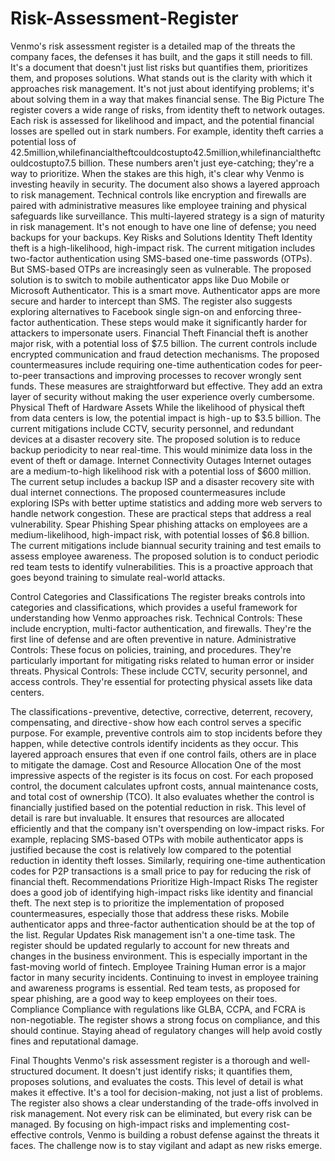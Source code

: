 # Risk-Assessment-Register
Venmo's risk assessment register is a detailed map of the threats the company faces, the defenses it has built, and the gaps it still needs to fill. It's a document that doesn't just list risks but quantifies them, prioritizes them, and proposes solutions. What stands out is the clarity with which it approaches risk management. It's not just about identifying problems; it's about solving them in a way that makes financial sense.
The Big Picture
The register covers a wide range of risks, from identity theft to network outages. Each risk is assessed for likelihood and impact, and the potential financial losses are spelled out in stark numbers. For example, identity theft carries a potential loss of 42.5million,whilefinancialtheftcouldcostupto42.5million,whilefinancialtheftcouldcostupto7.5 billion. These numbers aren't just eye-catching; they're a way to prioritize. When the stakes are this high, it's clear why Venmo is investing heavily in security.
The document also shows a layered approach to risk management. Technical controls like encryption and firewalls are paired with administrative measures like employee training and physical safeguards like surveillance. This multi-layered strategy is a sign of maturity in risk management. It's not enough to have one line of defense; you need backups for your backups.
Key Risks and Solutions
Identity Theft
Identity theft is a high-likelihood, high-impact risk. The current mitigation includes two-factor authentication using SMS-based one-time passwords (OTPs). But SMS-based OTPs are increasingly seen as vulnerable. The proposed solution is to switch to mobile authenticator apps like Duo Mobile or Microsoft Authenticator. This is a smart move. Authenticator apps are more secure and harder to intercept than SMS. The register also suggests exploring alternatives to Facebook single sign-on and enforcing three-factor authentication. These steps would make it significantly harder for attackers to impersonate users.
Financial Theft
Financial theft is another major risk, with a potential loss of $7.5 billion. The current controls include encrypted communication and fraud detection mechanisms. The proposed countermeasures include requiring one-time authentication codes for peer-to-peer transactions and improving processes to recover wrongly sent funds. These measures are straightforward but effective. They add an extra layer of security without making the user experience overly cumbersome.
Physical Theft of Hardware Assets
While the likelihood of physical theft from data centers is low, the potential impact is high - up to $3.5 billion. The current mitigations include CCTV, security personnel, and redundant devices at a disaster recovery site. The proposed solution is to reduce backup periodicity to near real-time. This would minimize data loss in the event of theft or damage.
Internet Connectivity Outages
Internet outages are a medium-to-high likelihood risk with a potential loss of $600 million. The current setup includes a backup ISP and a disaster recovery site with dual internet connections. The proposed countermeasures include exploring ISPs with better uptime statistics and adding more web servers to handle network congestion. These are practical steps that address a real vulnerability.
Spear Phishing
Spear phishing attacks on employees are a medium-likelihood, high-impact risk, with potential losses of $6.8 billion. The current mitigations include biannual security training and test emails to assess employee awareness. The proposed solution is to conduct periodic red team tests to identify vulnerabilities. This is a proactive approach that goes beyond training to simulate real-world attacks.

Control Categories and Classifications
The register breaks controls into categories and classifications, which provides a useful framework for understanding how Venmo approaches risk.
Technical Controls: These include encryption, multi-factor authentication, and firewalls. They're the first line of defense and are often preventive in nature.
Administrative Controls: These focus on policies, training, and procedures. They're particularly important for mitigating risks related to human error or insider threats.
Physical Controls: These include CCTV, security personnel, and access controls. They're essential for protecting physical assets like data centers.

The classifications - preventive, detective, corrective, deterrent, recovery, compensating, and directive - show how each control serves a specific purpose. For example, preventive controls aim to stop incidents before they happen, while detective controls identify incidents as they occur. This layered approach ensures that even if one control fails, others are in place to mitigate the damage.
Cost and Resource Allocation
One of the most impressive aspects of the register is its focus on cost. For each proposed control, the document calculates upfront costs, annual maintenance costs, and total cost of ownership (TCO). It also evaluates whether the control is financially justified based on the potential reduction in risk. This level of detail is rare but invaluable. It ensures that resources are allocated efficiently and that the company isn't overspending on low-impact risks.
For example, replacing SMS-based OTPs with mobile authenticator apps is justified because the cost is relatively low compared to the potential reduction in identity theft losses. Similarly, requiring one-time authentication codes for P2P transactions is a small price to pay for reducing the risk of financial theft.
Recommendations
Prioritize High-Impact Risks
The register does a good job of identifying high-impact risks like identity and financial theft. The next step is to prioritize the implementation of proposed countermeasures, especially those that address these risks. Mobile authenticator apps and three-factor authentication should be at the top of the list.
Regular Updates
Risk management isn't a one-time task. The register should be updated regularly to account for new threats and changes in the business environment. This is especially important in the fast-moving world of fintech.
Employee Training
Human error is a major factor in many security incidents. Continuing to invest in employee training and awareness programs is essential. Red team tests, as proposed for spear phishing, are a good way to keep employees on their toes.
Compliance
Compliance with regulations like GLBA, CCPA, and FCRA is non-negotiable. The register shows a strong focus on compliance, and this should continue. Staying ahead of regulatory changes will help avoid costly fines and reputational damage.

Final Thoughts
Venmo's risk assessment register is a thorough and well-structured document. It doesn't just identify risks; it quantifies them, proposes solutions, and evaluates the costs. This level of detail is what makes it effective. It's a tool for decision-making, not just a list of problems.
The register also shows a clear understanding of the trade-offs involved in risk management. Not every risk can be eliminated, but every risk can be managed. By focusing on high-impact risks and implementing cost-effective controls, Venmo is building a robust defense against the threats it faces. The challenge now is to stay vigilant and adapt as new risks emerge.
